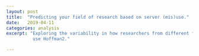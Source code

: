 ```yaml
---
layout: post
title:  "Predicting your field of research based on server (mis)use."
date:   2019-04-11
categories: analysis 
excerpt: "Exploring the variability in how researchers from different fields
          use Hoffman2."

---
```

